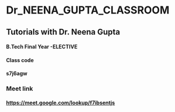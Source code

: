 # Dr_NEENA_GUPTA_CLASSROOM

## Tutorials with Dr. Neena Gupta
#### B.Tech Final Year -ELECTIVE
#### Class code
#### s7j6agw
### Meet link
#### https://meet.google.com/lookup/f7ibsentjs
